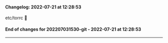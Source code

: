 #### Changelog: 2022-07-21 at 12:28:53  
  
etc/torrc      🚀  
  
#### End of changes for 202207031530-git - 2022-07-21 at 12:28:53  
  
----  
  
